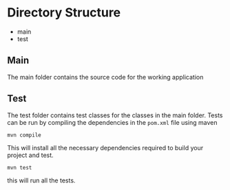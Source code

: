 # Directory Structure
- main
- test

## Main
The main folder contains the source code for the working application

## Test
The test folder contains test classes for the classes in the main folder. Tests can be run by compiling the dependencies in the `pom.xml` file using maven

```
mvn compile
```
This will install all the necessary dependencies required to build your project and test.
```
mvn test
```
this will run all the tests.
